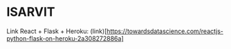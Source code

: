 # ISARVIT

Link React + Flask + Heroku: (link)[https://towardsdatascience.com/reactjs-python-flask-on-heroku-2a308272886a]

